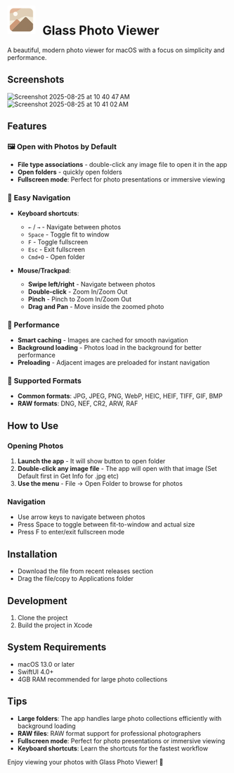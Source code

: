 <img src="Glass Photos/Assets.xcassets/AppIcon.appiconset/icon_128x128.png" alt="Glass Photo Viewer Logo" width="64" height="64" align="left" style="margin-right: 16px;">

# Glass Photo Viewer

A beautiful, modern photo viewer for macOS with a focus on simplicity and performance.

## Screenshots
<img width="1470" height="956" alt="Screenshot 2025-08-25 at 10 40 47 AM" src="https://github.com/user-attachments/assets/3bb7e3dd-37e9-4b7f-9d2e-1ce815547452" />

<img width="1470" height="864" alt="Screenshot 2025-08-25 at 10 41 02 AM" src="https://github.com/user-attachments/assets/4983c801-20c5-4cf4-b12c-2070bf3dd2e9" />


## Features

### 🖼️ **Open with Photos by Default**
- **File type associations** - double-click any image file to open it in the app
- **Open folders** - quickly open folders
- **Fullscreen mode**: Perfect for photo presentations or immersive viewing

### 🎯 **Easy Navigation**
- **Keyboard shortcuts**:
  - `←` / `→` - Navigate between photos
  - `Space` - Toggle fit to window
  - `F` - Toggle fullscreen
  - `Esc` - Exit fullscreen
  - `Cmd+O` - Open folder

- **Mouse/Trackpad**:
  - **Swipe left/right** - Navigate between photos
  - **Double-click** - Zoom In/Zoom Out
  - **Pinch** - Pinch to Zoom In/Zoom Out
  - **Drag and Pan** - Move inside the zoomed photo

### 🚀 **Performance**
- **Smart caching** - Images are cached for smooth navigation
- **Background loading** - Photos load in the background for better performance
- **Preloading** - Adjacent images are preloaded for instant navigation

### 📁 **Supported Formats**
- **Common formats**: JPG, JPEG, PNG, WebP, HEIC, HEIF, TIFF, GIF, BMP
- **RAW formats**: DNG, NEF, CR2, ARW, RAF

## How to Use

### Opening Photos
1. **Launch the app** - It will show button to open folder
2. **Double-click any image file** - The app will open with that image (Set Default first in Get Info for .jpg etc)
4. **Use the menu** - File → Open Folder to browse for photos

### Navigation
- Use arrow keys to navigate between photos
- Press Space to toggle between fit-to-window and actual size
- Press F to enter/exit fullscreen mode

## Installation
- Download the file from recent releases section
- Drag the file/copy to Applications folder

## Development
1. Clone the project
2. Build the project in Xcode

## System Requirements

- macOS 13.0 or later
- SwiftUI 4.0+
- 4GB RAM recommended for large photo collections

## Tips

- **Large folders**: The app handles large photo collections efficiently with background loading
- **RAW files**: RAW format support for professional photographers
- **Fullscreen mode**: Perfect for photo presentations or immersive viewing
- **Keyboard shortcuts**: Learn the shortcuts for the fastest workflow

Enjoy viewing your photos with Glass Photo Viewer! 📸

